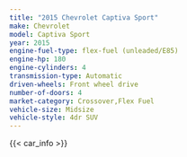```yaml
---
title: "2015 Chevrolet Captiva Sport"
make: Chevrolet
model: Captiva Sport
year: 2015
engine-fuel-type: flex-fuel (unleaded/E85)
engine-hp: 180
engine-cylinders: 4
transmission-type: Automatic
driven-wheels: Front wheel drive
number-of-doors: 4
market-category: Crossover,Flex Fuel
vehicle-size: Midsize
vehicle-style: 4dr SUV
---
```


{{< car_info >}}
